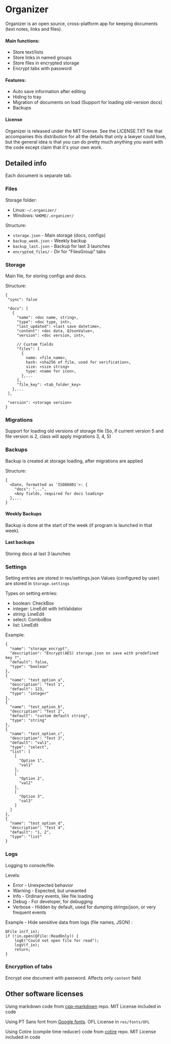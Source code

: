 # Organizer

Organizer is an open source, cross-platform app for keeping documents (text notes, links and files).


#### Main functions:
- Store text/lists
- Store links in named groups
- Store files in encrypted storage
- Encrypt tabs with password

#### Features:
- Auto save information after editing
- Hiding to tray
- Migration of documents on load (Support for loading old-version docs)
- Backups

#### License
Organizer is released under the MIT license. See the LICENSE.TXT file that accompanies this distribution for all the details that only a lawyer could love, but the general idea is that you can do pretty much anything you want with the code except claim that it's your own work.
    

## Detailed info
Each document is separate tab.

### Files
Storage folder:
- Linux: `~/.organizer/`
- Windows: `%HOME/.organizer/`

Structure:
- `storage.json` - Main storage (docs, configs)
- `backup_week.json` - Weekly backup
- `backup_last.json` - Backup for last 3 launches
- `encrypted_files/` - Dir for "FilesGroup" tabs


### Storage
Main file, for storing configs and docs.

Structure:
```
{
 "sync": false

 "docs": [
   {
     "name": <doc name, string>,
     "type": <doc type, int>,
     "last_updated": <last save datetime>,
     "content": <doc data, QJsonValue>,
     "version": <doc version, int>,
   
     // Custom fields
     "files": [
       {
         name: <file_name>,
         hash: <sha256 of file, used for verification>,
         size: <size string>
         type: <name for icon>,
       },...
     ],
     "file_key": <tab_folder_key>
   },...
 ],
 
 "version": <storage version>
}
```


### Migrations
Support for loading old versions of storage file (So, if current version 5 and file version is 2, class will apply migrations 3, 4, 5)


### Backups
Backup is created at storage loading, after migrations are applied

Structure:
```
{
  <Date, formatted as 'ISO86801'>: {
    "docs": "...",
    <Any fields, required for docs loading>
  },...
}
```

#### Weekly Backups
Backup is done at the start of the week (if program is launched in that week).

#### Last backups
Storing docs at last 3 launches


### Settings
Setting entries are stored in res/settings.json
Values (configured by user) are stored in `Storage.settings`

Types on setting entries:
- boolean: CheckBox
- integer: LineEdit with IntValidator
- string: LineEdit
- select: ComboBox
- list: LineEdit

Example:
```
{
  "name": "storage_encrypt",
  "description": "Encrypt(AES) storage.json on save with predefined key ?",
  "default": false,
  "type": "boolean"
},
{
  "name": "test_option_a",
  "description": "Test 1",
  "default": 123,
  "type": "integer"
},
{
  "name": "test_option_b",
  "description": "Test 2",
  "default": "custom default string",
  "type": "string"
},
{
  "name": "test_option_c",
  "description": "Test 3",
  "default": "val1",
  "type": "select",
  "list": [
    [
      "Option 1",
      "val1"
    ],
    [
      "Option 2",
      "val2"
    ],
    [
      "Option 3",
      "val3"
    ]
  ]
},
{
  "name": "test_option_d",
  "description": "Test 4",
  "default": "1, 2",
  "type": "list"
}
```

### Logs
Logging to console/file.

Levels:
- Error - Unexpected behavior
- Warning - Expected, but unwanted
- Info - Ordinary events, like file loading
- Debug - For developer, for debugging
- Verbose - Hidden by default, used for dumping strings/json, or very frequent events

Example - Hide sensitive data from logs (file names, JSON) :
```
QFile in(f_in);
if (!in.open(QFile::ReadOnly)) {
    logE("Could not open file for read");
    logV(f_in);
    return;
}
```


### Encryption of tabs
Encrypt one document with password.
Affects only `content` field


## Other software licenses

Using markdown code from [cpp-markdown](https://github.com/sevenjay/cpp-markdown) repo. MIT License included in code

Using PT Sans font from [Google fonts](https://fonts.google.com/specimen/PT+Sans). OFL License in `res/fonts/OFL`

Using Cotire (compile time reducer) code from [cotire](https://github.com/sakra/cotire) repo. MIT License included in code
